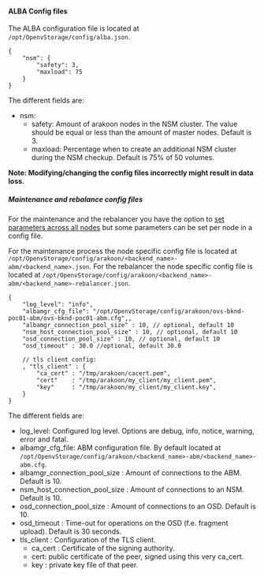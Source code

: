 #### ALBA Config files
The ALBA configuration file is located at `/opt/OpenvStorage/config/alba.json`.

```
{
    "nsm": {
        "safety": 3,
        "maxload": 75
    }
}
```

The different fields are:
* nsm:
    * safety: Amount of arakoon nodes in the NSM cluster. The value should be equal or less than the amount of master nodes. Default is 3.
    * maxload: Percentage when to create an additional NSM cluster during the NSM checkup. Default is 75% of 50 volumes.

**Note: Modifying/changing the config files incorrectly might result in data loss.**

##### Maintenance and rebalance config files
For the maintenance and the rebalancer you have the option to  [set parameters across all nodes](../../Internals/ALBA/selfhealing.md) but some parameters can be set per node in a config file.

For the maintenance process the node specific config file is located at `/opt/OpenvStorage/config/arakoon/<backend_name>-abm/<backend_name>.json`.
For the rebalancer the node specific config file is located at `/opt/OpenvStorage/config/arakoon/<backend_name>-abm/<backend_name>-rebalancer.json`.


```
{
    "log_level": "info",
    "albamgr_cfg_file": "/opt/OpenvStorage/config/arakoon/ovs-bknd-poc01-abm/ovs-bknd-poc01-abm.cfg",,
    "albamgr_connection_pool_size" : 10, // optional, default 10
    "nsm_host_connection_pool_size" : 10, // optional, default 10
    "osd_connection_pool_size" : 10, // optional, default 10
    "osd_timeout" : 30.0 //optional, default 30.0

    // tls client config:
    , "tls_client" : {
        "ca_cert" : "/tmp/arakoon/cacert.pem",
        "cert"    : "/tmp/arakoon/my_client/my_client.pem",
        "key"     : "/tmp/arakoon/my_client/my_client.key",
    }
}
```

The different fields are:
* log_level: Configured log level. Options are debug, info, notice, warning, error and fatal.
* albamgr_cfg_file: ABM configuration file. By default located at `/opt/OpenvStorage/config/arakoon/<backend_name>-abm/<backend_name>-abm.cfg`.
* albamgr_connection_pool_size : Amount of connections to the ABM. Default is 10.
* nsm_host_connection_pool_size : Amount of connections to an NSM. Default is 10.
* osd_connection_pool_size : Amount of connections to an OSD. Default is 10.
* osd_timeout : Time-out for operations on the OSD (f.e. fragment upload). Default is 30 seconds.
* tls_client : Configuration of the TLS client.
    * ca_cert : Certificate of the signing authority.
    * cert: public certificate of the peer, signed using this very ca_cert.
    * key : private key file of that peer.
